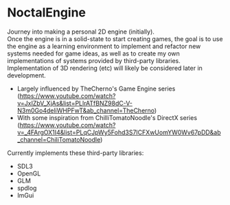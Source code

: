 # NoctalEngine

Journey into making a personal 2D engine (initially).  
Once the engine is in a solid-state to start creating games, the goal is to use the engine as a learning environment to implement and refactor new systems needed for game ideas, as well as to create my own implementations of systems provided by third-party libraries. 
Implementation of 3D rendering (etc) will likely be considered later in development.

- Largely influenced by TheCherno's Game Engine series (https://www.youtube.com/watch?v=JxIZbV_XjAs&list=PLlrATfBNZ98dC-V-N3m0Go4deliWHPFwT&ab_channel=TheCherno)
- With some inspiration from ChilliTomatoNoodle's DirectX series (https://www.youtube.com/watch?v=_4FArgOX1I4&list=PLqCJpWy5Fohd3S7ICFXwUomYW0Wv67pDD&ab_channel=ChiliTomatoNoodle)

Currently implements these third-party libraries:
- SDL3
- OpenGL
- GLM
- spdlog
- ImGui
